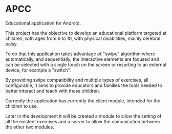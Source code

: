 # APCC
Educational application for Android.


This project has the objective to develop an educational platform targeted at children, with ages from 6 to 10, with physical disabilities, mainly cerebral palsy.

To do that this application takes advantage of "swipe" algorithm where automatically, and sequentially, the interactive elements are focused and can be selected with a single touch on the screen or resorting to an external device, for example a "switch".

By providing swipe compatibility and multiple types of exercises, all configurable, it aims to provide educators and families the tools needed to better interact and teach with those children.

Currently the application has currently the client module, intended for the children to use.

Later in the development it will be created a module to allow the setting of all the existent exercises and a server to allow the comunication between the other two modules.
